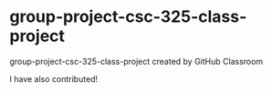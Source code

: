 # group-project-csc-325-class-project
group-project-csc-325-class-project created by GitHub Classroom

I have also contributed!
